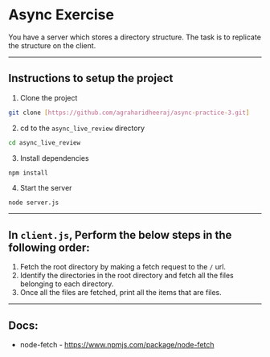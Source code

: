 # Async Exercise

You have a server which stores a directory structure. The task is to replicate the structure on the client.

---

## Instructions to setup the project

1. Clone the project

```sh
git clone [https://github.com/agraharidheeraj/async-practice-3.git]
```

2. cd to the `async_live_review` directory

```sh
cd async_live_review
```

3. Install dependencies

```sh
npm install
```

4. Start the server

```
node server.js
```

---

## In `client.js`, Perform the below steps in the following order:

1. Fetch the root directory by making a fetch request to the `/` url.
2. Identify the directories in the root directory and fetch all the files belonging to each directory.
3. Once all the files are fetched, print all the items that are files.

---

## Docs:

- node-fetch - https://www.npmjs.com/package/node-fetch
